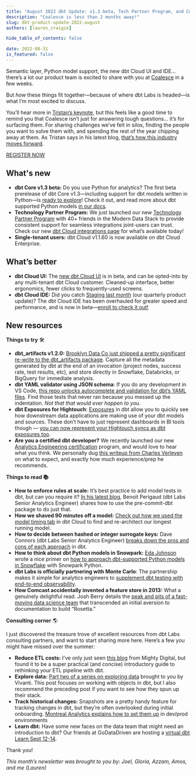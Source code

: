 ```yaml
---
title: "August 2022 dbt Update: v1.3 beta, Tech Partner Program, and Coalesce!"
description: "Coalesce is less than 2 months away!"
slug: dbt-product-update-2022-august
authors: [lauren_craigie] 

hide_table_of_contents: false

date: 2022-08-31
is_featured: false
---
```


Semantic layer, Python model support, the new dbt Cloud UI and IDE… there’s a lot our product team is excited to share with you at [Coalesce](https://coalesce.getdbt.com/register?utm_medium=email&utm_source=hs_email&utm_campaign=q3-2023_coalesce-2022_awareness&utm_content=connect_product-update_) in a few weeks.

But *how* these things fit together—because of where dbt Labs is headed—is what I’m most excited to discuss.

You’ll hear more in [Tristan’s keynote](https://coalesce.getdbt.com/agenda/keynote-the-end-of-the-road-for-the-modern-data-stack-you-know), but this feels like a good time to remind you that Coalesce isn’t just for answering tough questions… it’s for surfacing them. For sharing challenges we’ve felt in silos, finding the people you want to solve them with, and spending the rest of the year chipping away at them. As Tristan says in his latest blog, [that’s how this industry moves forward](https://www.getdbt.com/blog/finding-our-next-big-problem/).

[REGISTER NOW](https://coalesce.getdbt.com/register?utm_medium=email&utm_source=hs_email&utm_campaign=q3-2023_coalesce-2022_awareness&utm_content=connect_product-update_)

<!--truncate-->

## **What's new**

- **dbt Core v1.3 beta:** Do you use Python for analytics? The first beta prerelease of dbt Core v1.3—including support for dbt models written in Python—is [ready to explore](https://docs.getdbt.com/docs/dbt-versions/core-upgrade/older-versions/upgrading-to-v1.3)! Check it out, and read more about dbt supported Python models [in our docs](/docs/build/python-models).
- **Technology Partner Program:** We just launched our new [Technology Partner Program](https://www.getdbt.com/blog/dbt-labs-technology-partner-program/) with 40+ friends in the Modern Data Stack to provide consistent support for seamless integrations joint-users can trust. Check our new [dbt Cloud integrations page](http://www.getdbt.com/product/integrations) for what’s available today!
- **Single-tenant users:** dbt Cloud v1.1.60 is now available on dbt Cloud Enterprise.

## What’s better

- **dbt Cloud UI:** The [new dbt Cloud UI](https://www.getdbt.com/blog/the-dbt-cloud-ui-is-getting-a-makeover/) is in beta, and can be opted-into by any multi-tenant dbt Cloud customer. Cleaned-up interface, better ergonomics, fewer clicks to frequently-used screens.
- **dbt Cloud IDE:** Did you catch [Staging last month](https://www.getdbt.com/blog/staging-highlights-the-latest-from-dbt-labs/) (our quarterly product update)? The dbt Cloud IDE has been overhauled for greater speed and performance, and is now in beta—[enroll to check it out!](https://bit.ly/dbt-cloud-ide-beta)

## New resources

**Things to try** 🛠️

- **dbt_artifacts v1.2.0:** [Brooklyn Data Co just shipped a pretty significant re-write to the dbt_artifacts package](https://brooklyndata.co/blog/dbt-artifacts-v100). Capture all the metadata generated by dbt at the end of an invocation (project nodes, success rate, test results, etc), and store directly in Snowflake, Databricks, or BigQuery for immediate analysis.
- **dbt YAML validator using JSON schema**: If you do any development in VS Code, [this repo unlocks autocomplete and validation for dbt’s YAML files](https://github.com/dbt-labs/dbt-jsonschema/). Find those tests that never ran because you messed up the indentation. *Not that that would ever happen to you.*
- **dbt Exposures for Hightouch**: [Exposures](https://docs.getdbt.com/docs/build/exposures) in dbt allow you to quickly see how downstream data applications are making use of your dbt models and sources. These don’t have to just represent dashboards in BI tools though — [you can now represent your Hightouch syncs as dbt exposures too](https://hightouch.com/blog/introducing-dbt-exposures-for-hightouch/).
- **Are you a certified dbt developer?** We recently launched our new [Analytics Engineering certification](https://www.getdbt.com/certifications/analytics-engineer-certification-exam/) program, and would love to hear what you think. We personally dug [this writeup from Charles Verleyen](https://medium.com/astrafy/dbt-exam-feedback-8d07a0593648) on what to expect, and exactly how much experience/prep he recommends.

**Things to read 📚**

- **How to enforce rules at scale:** It’s best practice to add model tests in dbt, but can you require it? [In his latest blog](https://docs.getdbt.com/blog/enforcing-rules-pre-commit-dbt), Benoit Perigaud (dbt Labs Senior Analytics Engineer) shares how to use the pre-commit-dbt package to do just that.
- **How we shaved 90 minutes off a model:** [Check out how we used the model timing tab](https://docs.getdbt.com/blog/how-we-shaved-90-minutes-off-model) in dbt Cloud to find and re-architect our longest running model.
- **How to decide between hashed or integer surrogate keys:** Dave Connors (dbt Labs Senior Analytics Engineer) [breaks down the pros and cons of each approach](https://docs.getdbt.com/blog/managing-surrogate-keys) in dbt.
- **How to think about dbt Python models in Snowpark:** [Eda Johnson](https://www.linkedin.com/in/eda-johnson-saa-csa-pmp-0a2783/) wrote a nice primer on [how to approach dbt-supported Python models in Snowflake](https://medium.com/snowflake/a-first-look-at-the-dbt-python-models-with-snowpark-54d9419c1c72) with Snowpark Python.
- **dbt Labs is officially partnering with Monte Carlo**: The partnership makes it simple for analytics engineers to [supplement dbt testing with end-to-end observability](https://www.getdbt.com/blog/monte-carlo-dbt-labs-partnering-for-more-reliable-data/).
- **How Comcast accidentally invented a feature store in 2013:** What a genuinely delightful read. Josh Berry details the [peak and pits of a fast-moving data science team](https://towardsdatascience.com/features-are-not-just-for-data-scientists-6319406ac071) that transcended an initial aversion to documentation to build “Rosetta.”

**Consulting corner**  🌎

I just discovered the treasure trove of excellent resources from dbt Labs consulting partners, and want to start sharing more here. Here’s a few you might have missed over the summer:

- **Reduce ETL costs:** I’ve only just seen [this blog](https://www.mighty.digital/blog/how-dbt-helped-us-reduce-our-etl-costs-significantly) from Mighty Digital, but found it to be a super practical (and concise) introductory guide to rethinking your <Term id="etl">ETL pipeline</Term> with dbt.
- **Explore data:** [Part two of a series on exploring data](https://vivanti.com/2022/07/28/exploring-data-with-dbt-part-2-extracting/) brought to you by Vivanti. This post focuses on working with <Term id="json" /> objects in dbt, but I also recommend the preceding post if you want to see how they spun up their stack.
- **Track historical changes:** [](https://blog.montrealanalytics.com/using-dbt-snapshots-with-dev-prod-environments-e5ed63b2c343)Snapshots are a pretty handy feature for tracking changes in dbt, but they’re often overlooked during initial onboarding. [Montreal Analytics explains how to set them up](https://blog.montrealanalytics.com/using-dbt-snapshots-with-dev-prod-environments-e5ed63b2c343) in dev/prod environments
- **Learn dbt:** Have some new faces on the data team that might need an introduction to dbt? Our friends at GoDataDriven are hosting a [virtual dbt Learn Sept 12-14](https://www.tickettailor.com/events/dbtlabs/752537).

Thank you!

*This month’s newsletter was brought to you by: Joel, Gloria, Azzam, Amos, and me (Lauren)*